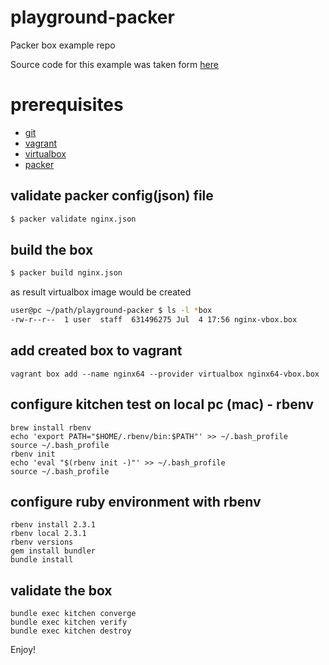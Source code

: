# playground-packer
Packer box example repo

Source code for this example was taken form [here](https://github.com/nielsabels/packer-xenial64)

# prerequisites
- [git](https://git-scm.com/downloads)
- [vagrant](https://www.vagrantup.com/docs/installation/)
- [virtualbox](https://www.virtualbox.org/wiki/Downloads)
- [packer](https://www.packer.io/downloads.html)

## validate packer config(json) file
```bash
$ packer validate nginx.json
```

## build the box
```bash
$ packer build nginx.json
```

as result virtualbox image would be created

```bash
user@pc ~/path/playground-packer $ ls -l *box
-rw-r--r--  1 user  staff  631496275 Jul  4 17:56 nginx-vbox.box
```


## add created box to vagrant
```
vagrant box add --name nginx64 --provider virtualbox nginx64-vbox.box
```

## configure kitchen test on local pc (mac) - rbenv
```
brew install rbenv
echo 'export PATH="$HOME/.rbenv/bin:$PATH"' >> ~/.bash_profile
source ~/.bash_profile
rbenv init
echo 'eval "$(rbenv init -)"' >> ~/.bash_profile
source ~/.bash_profile
```

## configure ruby environment with rbenv
```
rbenv install 2.3.1
rbenv local 2.3.1
rbenv versions
gem install bundler
bundle install
```

## validate the box

```
bundle exec kitchen converge
bundle exec kitchen verify
bundle exec kitchen destroy
```

Enjoy!